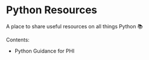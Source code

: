 # Python Resources

A place to share useful resources on all things Python :books:

Contents:
- Python Guidance for PHI
